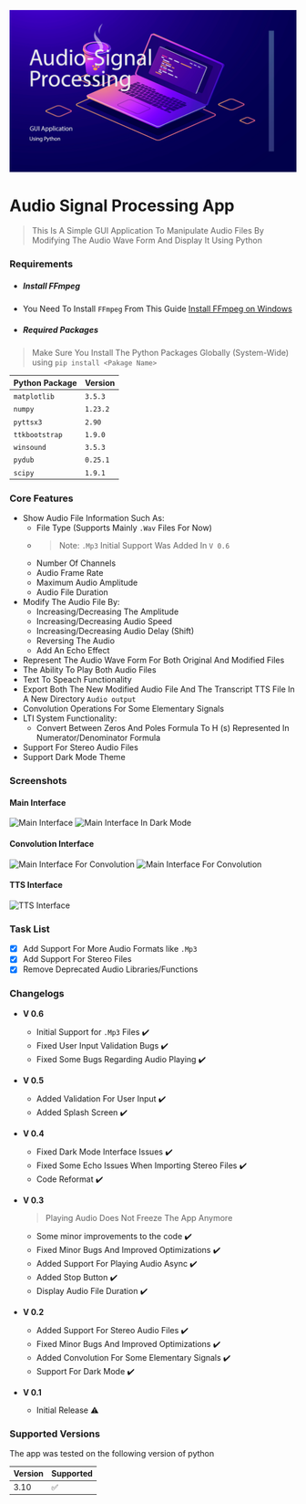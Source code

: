 ![](https://github.com/shalabycr7/Audio-Signal-Proccessing-App-GUI-in-Python/blob/Features/Cover%20Design.png)

# Audio Signal Processing App

> This Is A Simple GUI Application To Manipulate Audio Files By Modifying The Audio Wave Form And Display It Using
> Python

### Requirements

* ##### Install FFmpeg

* You Need To Install `FFmpeg` From This
  Guide [Install FFmpeg on Windows](<https://www.wikihow.com/Install-FFmpeg-on-Windows>)

* ##### Required Packages

> Make Sure You Install The Python Packages Globally (System-Wide) using `pip install <Pakage Name>`

| Python Package | Version  |
|----------------|----------|
| `matplotlib`   | `3.5.3`  |
| `numpy`        | `1.23.2` |
| `pyttsx3`      | `2.90`   |
| `ttkbootstrap` | `1.9.0`  |
| `winsound`     | `3.5.3`  |
| `pydub`        | `0.25.1` |
| `scipy`        | `1.9.1`  |

### Core Features

* Show Audio File Information Such As:
    * File Type (Supports Mainly `.Wav` Files For Now)
    * > Note: `.Mp3` Initial Support Was Added In `V 0.6`
    * Number Of Channels
    * Audio Frame Rate
    * Maximum Audio Amplitude
    * Audio File Duration
* Modify The Audio File By:
    * Increasing/Decreasing The Amplitude
    * Increasing/Decreasing Audio Speed
    * Increasing/Decreasing Audio Delay (Shift)
    * Reversing The Audio
    * Add An Echo Effect
* Represent The Audio Wave Form For Both Original And Modified Files
* The Ability To Play Both Audio Files
* Text To Speach Functionality
* Export Both The New Modified Audio File And The Transcript TTS File In A New Directory `Audio output`
* Convolution Operations For Some Elementary Signals
* LTI System Functionality:
    * Convert Between Zeros And Poles Formula To H (s) Represented In Numerator/Denominator Formula
* Support For Stereo Audio Files
* Support Dark Mode Theme

### Screenshots

#### Main Interface

![Main Interface][s1]
![Main Interface In Dark Mode][s2]

#### Convolution Interface

![Main Interface For Convolution][s3]
![Main Interface For Convolution][s4]

#### TTS Interface

![TTS Interface][s5]


[s1]: https://github.com/shalabycr7/Audio-Signal-Proccessing-App-GUI-in-Python/blob/b9debebd0c047fa9d33f3abca1ebfea73e21faf2/Screenshots/11.png "Main Interface"

[s2]: https://github.com/shalabycr7/Audio-Signal-Proccessing-App-GUI-in-Python/blob/b9debebd0c047fa9d33f3abca1ebfea73e21faf2/Screenshots/22.png "Main Interface In Dark Mode"

[s3]: https://github.com/shalabycr7/Audio-Signal-Proccessing-App-GUI-in-Python/blob/b9debebd0c047fa9d33f3abca1ebfea73e21faf2/Screenshots/33.png "Main Interface For Convolution"

[s4]: https://github.com/shalabycr7/Audio-Signal-Proccessing-App-GUI-in-Python/blob/b9debebd0c047fa9d33f3abca1ebfea73e21faf2/Screenshots/44.png "Main Interface For Convolution"

[s5]: https://github.com/shalabycr7/Audio-Signal-Proccessing-App-GUI-in-Python/blob/b9debebd0c047fa9d33f3abca1ebfea73e21faf2/Screenshots/55.png "TTS Interface"

### Task List

- [x] Add Support For More Audio Formats like `.Mp3`
- [x] Add Support For Stereo Files
- [x] Remove Deprecated Audio Libraries/Functions

### Changelogs

* **V 0.6**
    * Initial Support for `.Mp3` Files :heavy_check_mark:
    * Fixed User Input Validation Bugs :heavy_check_mark:
    * Fixed Some Bugs Regarding Audio Playing :heavy_check_mark:

* **V 0.5**
    * Added Validation For User Input :heavy_check_mark:
    * Added Splash Screen :heavy_check_mark:

* **V 0.4**
    * Fixed Dark Mode Interface Issues :heavy_check_mark:
    * Fixed Some Echo Issues When Importing Stereo Files :heavy_check_mark:
    * Code Reformat :heavy_check_mark:

* **V 0.3**
  > Playing Audio Does Not Freeze The App Anymore
    * Some minor improvements to the code :heavy_check_mark:
    * Fixed Minor Bugs And Improved Optimizations :heavy_check_mark:
    * Added Support For Playing Audio Async :heavy_check_mark:
    * Added Stop Button :heavy_check_mark:
    * Display Audio File Duration :heavy_check_mark:

* **V 0.2**
    * Added Support For Stereo Audio Files :heavy_check_mark:
    * Fixed Minor Bugs And Improved Optimizations :heavy_check_mark:
    * Added Convolution For Some Elementary Signals :heavy_check_mark:
    * Support For Dark Mode :heavy_check_mark:

* **V 0.1**
    * Initial Release :warning:

### Supported Versions

The app was tested on the following version of python

| Version | Supported          |
|---------|--------------------|
| 3.10    | :white_check_mark: |

